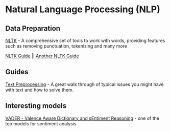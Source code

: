 # Natural Language Processing (NLP)

## Data Preparation 

[NLTK](https://www.nltk.org) - A comprehensive set of tools to work with words, providing features such as removing punctuation, tokenising and many more 

[NLTK Guide](https://www.kite.com/python/answers/how-to-remove-all-punctuation-marks-with-nltk-in-python) || [Another NLTK Guide](https://towardsdatascience.com/nlp-preprocessing-with-nltk-3c04ee00edc0)

## Guides

[Text Preprocessing](https://www.kdnuggets.com/2018/08/practitioners-guide-processing-understanding-text-2.html) - A great walk through of typical issues you might have with text and how to solve them.



## Interesting models

[VADER - Valence Aware Dictionary and sEntiment Reasoning](https://github.com/cjhutto/vaderSentiment) - one of the top models for sentiment analysis
